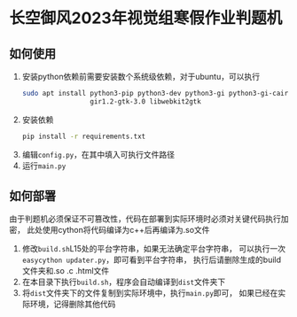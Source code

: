 # 长空御风2023年视觉组寒假作业判题机

## 如何使用
1. 安装python依赖前需要安装数个系统级依赖，对于ubuntu，可以执行
   ```bash
   sudo apt install python3-pip python3-dev python3-gi python3-gi-cairo \
                    gir1.2-gtk-3.0 libwebkit2gtk
   ```
2. 安装依赖
    ```bash
    pip install -r requirements.txt
    ```
3. 编辑`config.py`，在其中填入可执行文件路径
4. 运行`main.py`

## 如何部署
由于判题机必须保证不可篡改性，代码在部署到实际环境时必须对关键代码执行加密，
此处使用cython将代码编译为c++后再编译为.so文件  
1. 修改`build.sh`L15处的平台字符串，如果无法确定平台字符串，
   可以执行一次`easycython updater.py`，即可看到平台字符串，
   执行后请删除生成的build文件夹和.so .c .html文件
2. 在本目录下执行`build.sh`，程序会自动编译到`dist`文件夹下
3. 将`dist`文件夹下的文件复制到实际环境中，执行`main.py`即可，
   如果已经在实际环境，记得删除其他代码
